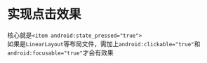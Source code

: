 # 实现点击效果  

核心就是`<item android:state_pressed="true">`  
如果是`LinearLayout`等布局文件，需加上`android:clickable="true"`和`android:focusable="true"`才会有效果
